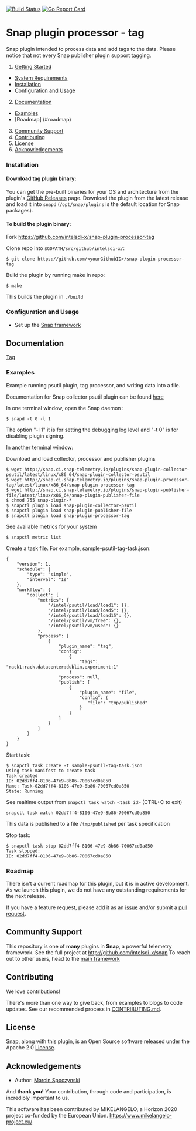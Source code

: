 [![Build Status](https://api.travis-ci.org/intelsdi-x/snap-plugin-processor-tag.svg)](https://travis-ci.org/intelsdi-x/snap-plugin-processor-tag)
[![Go Report Card](http://goreportcard.com/badge/intelsdi-x/snap-plugin-processor-tag)](http://goreportcard.com/report/intelsdi-x/snap-plugin-processor-tag)
# Snap plugin processor - tag
Snap plugin intended to process data and add tags to the data. Please notice that not every Snap publisher plugin support tagging.

1. [Getting Started](#getting-started)
  * [System Requirements](#system-requirements)
  * [Installation](#installation)
  * [Configuration and Usage](configuration-and-usage)
2. [Documentation](#documentation)
  * [Examples](#examples)
  * [Roadmap] (#roadmap)
3. [Community Support](#community-support)
4. [Contributing](#contributing)
5. [License](#license)
6. [Acknowledgements](#acknowledgements)

### Installation
#### Download tag plugin binary:
You can get the pre-built binaries for your OS and architecture from the plugin's [GitHub Releases](https://github.com/intelsdi-x/snap-plugin-processor-tag/releases) page. Download the plugin from the latest release and load it into `snapd` (`/opt/snap/plugins` is the default location for Snap packages).

#### To build the plugin binary:
Fork https://github.com/intelsdi-x/snap-plugin-processor-tag

Clone repo into `$GOPATH/src/github/intelsdi-x/`:
```
$ git clone https://github.com/<yourGithubID>/snap-plugin-processor-tag
```
Build the plugin by running make in repo:
```
$ make
```
This builds the plugin in `./build`

### Configuration and Usage
* Set up the [Snap framework](https://github.com/intelsdi-x/snap#getting-started)

## Documentation
[Tag](https://en.wikipedia.org/wiki/Tag_URI_scheme)

### Examples
Example running psutil plugin, tag processor, and writing data into a file.

Documentation for Snap collector psutil plugin can be found [here](https://github.com/intelsdi-x/snap-plugin-collector-psutil)

In one terminal window, open the Snap daemon :
```
$ snapd -t 0 -l 1
```
The option "-l 1" it is for setting the debugging log level and "-t 0" is for disabling plugin signing.

In another terminal window:

Download and load collector, processor and publisher plugins
```
$ wget http://snap.ci.snap-telemetry.io/plugins/snap-plugin-collector-psutil/latest/linux/x86_64/snap-plugin-collector-psutil
$ wget http://snap.ci.snap-telemetry.io/plugins/snap-plugin-processor-tag/latest/linux/x86_64/snap-plugin-processor-tag
$ wget http://snap.ci.snap-telemetry.io/plugins/snap-plugin-publisher-file/latest/linux/x86_64/snap-plugin-publisher-file
$ chmod 755 snap-plugin-*
$ snapctl plugin load snap-plugin-collector-psutil
$ snapctl plugin load snap-plugin-publisher-file
$ snapctl plugin load snap-plugin-processor-tag
```

See available metrics for your system
```
$ snapctl metric list
```

Create a task file. For example, sample-psutil-tag-task.json:
```
{
    "version": 1,
    "schedule": {
        "type": "simple",
        "interval": "1s"
    },
    "workflow": {
        "collect": {
            "metrics": {
                "/intel/psutil/load/load1": {},
                "/intel/psutil/load/load5": {},
                "/intel/psutil/load/load15": {},
                "/intel/psutil/vm/free": {},
                "/intel/psutil/vm/used": {}
            },
            "process": [
                {
                    "plugin_name": "tag",
                    "config":
                        {
                            "tags": "rack1:rack,datacenter:dublin,experiment:1"
                        }
                    "process": null,
                    "publish": [
                        {
                            "plugin_name": "file",
                            "config": {
                               "file": "tmp/published"
                            }
                        }
                    ]
                }
            ]
        }
    }
}
```
Start task:
```
$ snapctl task create -t sample-psutil-tag-task.json
Using task manifest to create task
Task created
ID: 02dd7ff4-8106-47e9-8b86-70067cd0a850
Name: Task-02dd7ff4-8106-47e9-8b86-70067cd0a850
State: Running
```

See realtime output from `snapctl task watch <task_id>` (CTRL+C to exit)
```
snapctl task watch 02dd7ff4-8106-47e9-8b86-70067cd0a850
```

This data is published to a file `/tmp/published` per task specification

Stop task:
```
$ snapctl task stop 02dd7ff4-8106-47e9-8b86-70067cd0a850
Task stopped:
ID: 02dd7ff4-8106-47e9-8b86-70067cd0a850
```

### Roadmap
There isn't a current roadmap for this plugin, but it is in active development. As we launch this plugin, we do not have any outstanding requirements for the next release.

If you have a feature request, please add it as an [issue](https://github.com/intelsdi-x/snap-plugin-processor-tag/issues/new) and/or submit a [pull request](https://github.com/intelsdi-x/snap-plugin-processor-tag/pulls).

## Community Support
This repository is one of **many** plugins in **Snap**, a powerful telemetry framework. See the full project at http://github.com/intelsdi-x/snap To reach out to other users, head to the [main framework](https://github.com/intelsdi-x/snap#community-support)

## Contributing
We love contributions!

There's more than one way to give back, from examples to blogs to code updates. See our recommended process in [CONTRIBUTING.md](CONTRIBUTING.md).

## License
[Snap](http://github.com:intelsdi-x/snap), along with this plugin, is an Open Source software released under the Apache 2.0 [License](LICENSE).

## Acknowledgements

* Author: [Marcin Spoczynski](https://github.com/sandlbn)

And **thank you!** Your contribution, through code and participation, is incredibly important to us.

This software has been contributed by MIKELANGELO, a Horizon 2020 project co-funded by the European Union. https://www.mikelangelo-project.eu/
